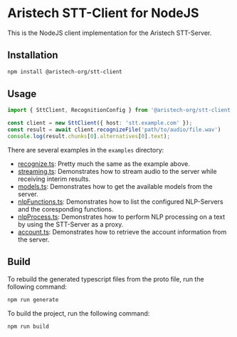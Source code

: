 # Aristech STT-Client for NodeJS

This is the NodeJS client implementation for the Aristech STT-Server.

## Installation

```bash
npm install @aristech-org/stt-client
```

## Usage

```typescript
import { SttClient, RecognitionConfig } from '@aristech-org/stt-client';

const client = new SttClient({ host: 'stt.example.com' });
const result = await client.recognizeFile('path/to/audio/file.wav')
console.log(result.chunks[0].alternatives[0].text);
```

There are several examples in the `examples` directory:

- [recognize.ts](examples/recognize.ts): Pretty much the same as the example above.
- [streaming.ts](examples/streaming.ts): Demonstrates how to stream audio to the server while receiving interim results.
- [models.ts](examples/models.ts): Demonstrates how to get the available models from the server.
- [nlpFunctions.ts](examples/nlpFunctions.ts): Demonstrates how to list the configured NLP-Servers and the coresponding functions.
- [nlpProcess.ts](examples/nlpProcess.ts): Demonstrates how to perform NLP processing on a text by using the STT-Server as a proxy.
- [account.ts](examples/account.ts): Demonstrates how to retrieve the account information from the server.

## Build

To rebuild the generated typescript files from the proto file, run the following command:

```bash
npm run generate
```

To build the project, run the following command:

```bash
npm run build
```
